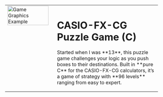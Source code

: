 <table style="border-collapse: collapse; width: 100%;">
  <tr>
    <!-- Image Cell -->
    <td style="width: 30%; vertical-align: top;">
      <img src="[https://www.opengameart.org/sites/default/files/styles/large/public/8-bit-sprites.png?itok=YOwIqkdr](https://www.cemetech.net/media/archives/screenshots/2023/12/ScreenShot2_fkBzBTJ.jpeg)]"
           alt="Game Graphics Example" 
           style="width: 100%; object-fit: fill;">
    </td>
    <!-- Text Cell -->
    <td style="vertical-align: top; padding-left: 20px;">
      <h1>CASIO-FX-CG Puzzle Game (C)</h1>
      <p>
        Started when I was **13**, this puzzle game challenges your logic as you push boxes to their destinations.  
        Built in **pure C** for the CASIO-FX-CG calculators, it’s a game of strategy with **96 levels** ranging from easy to expert.
      </p>
  </tr>
</table>
